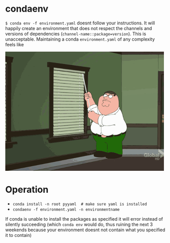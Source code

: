 # condaenv

`$ conda env -f environment.yaml` doesnt follow your instructions. It will
happily create an environment that does not respect the channels and versions
of dependencies (`channel-name::package=version`). This is unacceptable.
Maintaining a conda `environment.yaml` of any complexity feels like

![conda env workflow](.conda.gif?raw=true "Im Serious")

# Operation

* `conda install -n root pyyaml  # make sure yaml is installed`
* `condaenv -f environment.yaml -n environmentname`

If conda is unable to install the packages as specified it will
error instead of silently succeeding (which `conda env` would do, thus
ruining the next 3 weekends because your environment doesnt not contain what
you specified it to contain)

